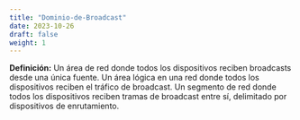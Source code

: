```yaml
---
title: "Dominio-de-Broadcast"
date: 2023-10-26
draft: false
weight: 1
---
```


**Definición:** Un área de red donde todos los dispositivos reciben broadcasts desde una única fuente. Un área lógica en una red donde todos los dispositivos reciben el tráfico de broadcast. Un segmento de red donde todos los dispositivos reciben tramas de broadcast entre sí, delimitado por dispositivos de enrutamiento.
